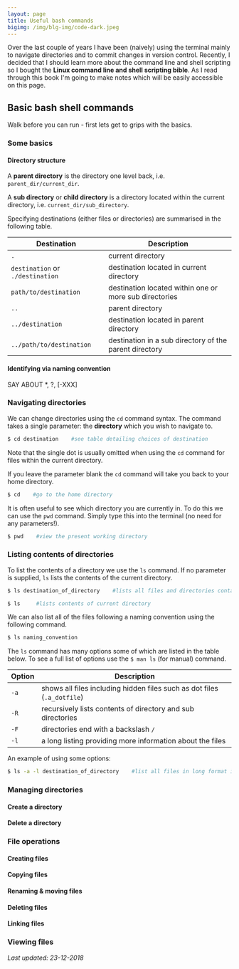```yaml
---
layout: page
title: Useful bash commands
bigimg: /img/blg-img/code-dark.jpeg
---
```


Over the last couple of years I have been (naively) using the terminal mainly to navigate directories and to commit changes in version control. Recently, I decided that I should learn more about the command line and shell scripting so I bought the **Linux command line and shell scripting bible**. As I read through this book I'm going to make notes which will be easily accessible on this page.

## Basic bash shell commands

Walk before you can run - first lets get to grips with the basics.

### Some basics

#### Directory structure

A **parent directory** is the directory one level back, i.e. ```parent_dir/current_dir```.

A **sub directory** or **child directory** is a directory located within the current directory, i.e. ```current_dir/sub_directory```.

Specifying destinations (either files or directories) are summarised in the following table.

| Destination | Description |
| --- | --- |
| ```.``` | current directory |
| ```destination``` or ```./destination``` | destination located in current directory |
| ```path/to/destination``` | destination located within one or more sub directories |
| ```..``` | parent directory |
| ```../destination```  | destination located in parent directory |
| ```../path/to/destination``` | destination in a sub directory of the parent directory |

#### Identifying via naming convention

SAY ABOUT *, ?, [-XXX]

### Navigating directories

We can change directories using the ```cd``` command syntax. The command takes a single parameter: the **directory** which you wish to navigate to.

```sh
$ cd destination    #see table detailing choices of destination
```

Note that the single dot is usually omitted when using the ```cd``` command for files within the current directory.

If you leave the parameter blank the ```cd``` command will take you back to your home directory.

```sh
$ cd    #go to the home directory
```

It is often useful to see which directory you are currently in. To do this we can use the ```pwd``` command. Simply type this into the terminal (no need for any parameters!).

```sh
$ pwd    #view the present working directory
```

### Listing contents of directories

To list the contents of a directory we use the ```ls``` command. If no parameter is supplied, ```ls``` lists the contents of the current directory.

```sh
$ ls destination_of_directory    #lists all files and directories contained in the destination
```

```sh
$ ls     #lists contents of current directory
```

We can also list all of the files following a naming convention using the following command.

```sh
$ ls naming_convention
```

The ```ls``` command has many options some of which are listed in the table below. To see a full list of options use the ``` $ man ls ``` (for manual) command.

| Option | Description |
| --- | --- |
| ```-a``` | shows all files including hidden files such as dot files (```.a_dotfile```) |
| ```-R``` | recursively lists contents of directory and sub directories |
| ```-F``` | directories end with a backslash ```/``` |
| ```-l``` | a long listing providing more information about the files |

An example of using some options:

```sh
$ ls -a -l destination_of_directory    #list all files in long format in the destination directory
```

### Managing directories

#### Create a directory


#### Delete a directory


### File operations

#### Creating files


#### Copying files


#### Renaming & moving files


#### Deleting files


#### Linking files


### Viewing files


*Last updated: 23-12-2018*
